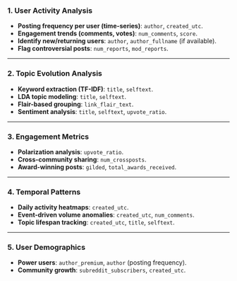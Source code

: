 ### **1. User Activity Analysis**  
- **Posting frequency per user (time-series)**: `author`, `created_utc`.  
- **Engagement trends (comments, votes)**: `num_comments`, `score`.  
- **Identify new/returning users**: `author`, `author_fullname` (if available).  
- **Flag controversial posts**: `num_reports`, `mod_reports`.  

---

### **2. Topic Evolution Analysis**  
- **Keyword extraction (TF-IDF)**: `title`, `selftext`.  
- **LDA topic modeling**: `title`, `selftext`.  
- **Flair-based grouping**: `link_flair_text`.  
- **Sentiment analysis**: `title`, `selftext`, `upvote_ratio`.  

---

### **3. Engagement Metrics**  
- **Polarization analysis**: `upvote_ratio`.  
- **Cross-community sharing**: `num_crossposts`.  
- **Award-winning posts**: `gilded`, `total_awards_received`.  

---

### **4. Temporal Patterns**  
- **Daily activity heatmaps**: `created_utc`.  
- **Event-driven volume anomalies**: `created_utc`, `num_comments`.  
- **Topic lifespan tracking**: `created_utc`, `title`, `selftext`.  

---

### **5. User Demographics**  
- **Power users**: `author_premium`, `author` (posting frequency).  
- **Community growth**: `subreddit_subscribers`, `created_utc`.  